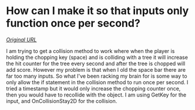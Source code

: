 # How can I make it so that inputs only function once per second?

*[Original URL](https://answers.unity.com/questions/1839821/how-can-i-make-it-so-that-inputs-only-function-onc.html)*

I am trying to get a collision method to work where when the player is holding the chopping key (space) and is colliding with a tree it will increase the hit counter for the tree every second and after the tree is chopped will add score. However my problem is that when I old the space bar there are far too many inputs. So what I've been racking my brain for is some way to only allow the if statement in the collision method to run once per second. I tried a timestamp but it would only increase the chopping counter once, then you would have to recollide with the object. I am using GetKey for the input, and OnCollisionStay2D for the collision.
